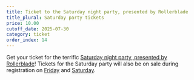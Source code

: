 ```yaml
---
title: Ticket to the Saturday night party, presented by Rollerblade
title_plural: Saturday party tickets
price: 10.00
cutoff_date: 2025-07-30
category: ticket
order_index: 14
---
```


Get your ticket for the terrific [Saturday night party, presented by Rollerblade](/schedule/saturday/party-and-raffle/)! Tickets for the Saturday party will also be on sale during registration on [Friday](/schedule/friday/registration-and-expo/) and [Saturday](/schedule/saturday/registration-and-expo/).
